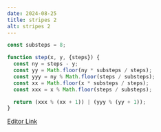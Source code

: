 ```yaml
---
date: 2024-08-25
title: stripes 2
alt: stripes 2
---
```

```js
const substeps = 8;

function step(x, y, {steps}) {
  const ny = steps - y;
  const yy = Math.floor(ny * substeps / steps);
  const yyy = ny % Math.floor(steps / substeps);
  const xx = Math.floor(x * substeps / steps);
  const xxx = x % Math.floor(steps / substeps);

  return (xxx % (xx + 1)) | (yyy % (yy + 1));
}
```

[Editor Link](https://causti.co/graph/editor/#code=MYewdgzgLgBBCuAjaBTADhGBeGAOA3AFCEBm8YwUAluHFOgBQAeANDAJ5sDeqGAvgEoYXQjBihIsMO2x10mALQciYidA4ycAWQCGUABYA6EgBsQIAE4NpMAFRwkvTAHo5GASvHh17X7JsApDC6BsZmlgxOMK4IyPTunmqwTEyyIUam5lap9rFRMfEQHqJekjApqTipQelhWZGF0Q5x8sUlFihQ8BZgMMwpMEH9MADUMACMAkIAPn2+MkN+Y5PFfEA)